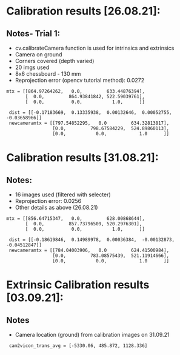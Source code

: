 # Calibration results [26.08.21]:

## Notes- Trial 1:
- cv.calibrateCamera function is used for intrinsics and extrinsics
- Camera on ground
- Corners covered (depth varied)
- 20 imgs used
- 8x6 chessboard - 130 mm
- Reprojection error (opencv tutorial method): 0.0272


```
mtx = [[864.97264262,   0.0,         633.44876394],
       [  0.0,         864.93841842, 522.59039761],
       [  0.0,          0.0,           1.0,      ]]

 dist = [[-0.17183669,  0.13335938,  0.00132646,  0.00052755, -0.03658966]]
 newcameramtx = [[797.54852295,   0.0         634.32813817],
                 [0.0,         798.67584229,  524.89860113],
                 [0.0,           0.0,            1.0      ]]
```

# Calibration results [31.08.21]:

## Notes:
- 16 images used (filtered with selecter)
- Reprojection error: 0.0256
- Other details as above (26.08.21)

```
mtx = [[856.64715347,   0.0,         628.00868644],
       [  0.0,         857.73796509, 520.2976301],
       [  0.0,          0.0,           1.0,      ]]

 dist = [[-0.18619846,  0.14989978,  0.00036384,  -0.00132873, -0.04512847]]
 newcameramtx = [[784.04003906,   0.0         624.41500984],
                 [0.0,         783.08575439,  521.11914666],
                 [0.0,           0.0,            1.0      ]]
```

# Extrinsic Calibration results [03.09.21]:

## Notes
- Camera location (ground) from calibration images on 31.09.21

```
 cam2vicon_trans_avg = [-5330.06, 485.872, 1128.336]

```
